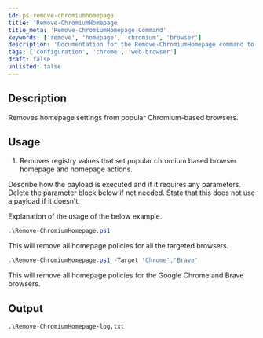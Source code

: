 ```yaml
---
id: ps-remove-chromiumhomepage
title: 'Remove-ChromiumHomepage'
title_meta: 'Remove-ChromiumHomepage Command'
keywords: ['remove', 'homepage', 'chromium', 'browser']
description: 'Documentation for the Remove-ChromiumHomepage command to remove homepage settings from popular Chromium-based browsers.'
tags: ['configuration', 'chrome', 'web-browser']
draft: false
unlisted: false
---
```

## Description
Removes homepage settings from popular Chromium-based browsers.

## Usage
1. Removes registry values that set popular chromium based browser homepage and homepage actions.


Describe how the payload is executed and if it requires any parameters. Delete the parameter block below if not needed. State that this does not use a payload if it doesn’t.

Explanation of the usage of the below example.

```powershell
.\Remove-ChromiumHomepage.ps1
```
This will remove all homepage policies for all the targeted browsers.

```powershell
.\Remove-ChromiumHomepage.ps1 -Target 'Chrome','Brave'
```
This will remove all homepage policies for the Google Chrome and Brave browsers.
## Output

    .\Remove-ChromiumHomepage-log.txt




